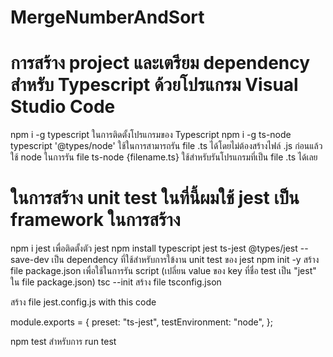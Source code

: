# MergeNumberAndSort

# การสร้าง project และเตรียม dependency สำหรับ Typescript ด้วยโปรแกรม Visual Studio Code
npm i -g typescript ในการติดตั้งโปรแกรมของ Typescript 
npm i -g ts-node typescript '@types/node' ใช้ในการสามารถรัน file .ts ได้โดยไม่ต้องสร้างไฟล์ .js ก่อนแล้วใช้ node ในการรัน file 
ts-node {filename.ts} ใช้สำหรับรันโปรแกรมที่เป็น file .ts ได้เลย

# ในการสร้าง unit test ในที่นี้ผมใช้ jest เป็น framework ในการสร้าง
npm i jest เพื่อติดตั้งตัว jest
npm install typescript jest ts-jest @types/jest --save-dev เป็น dependency ที่ใช้สำหรับการใข้งาน unit test ของ jest
npm init -y สร้าง file package.json เพื่อใช้ในการรัน script (เปลี่ยน value ของ key ที่ชื่อ test เป็น "jest" ใน file package.json)
tsc --init สร้าง file tsconfig.json

สร้าง file jest.config.js with this code 

module.exports = {
  preset: "ts-jest",
  testEnvironment: "node",
};

npm test สำหรับการ run test 
